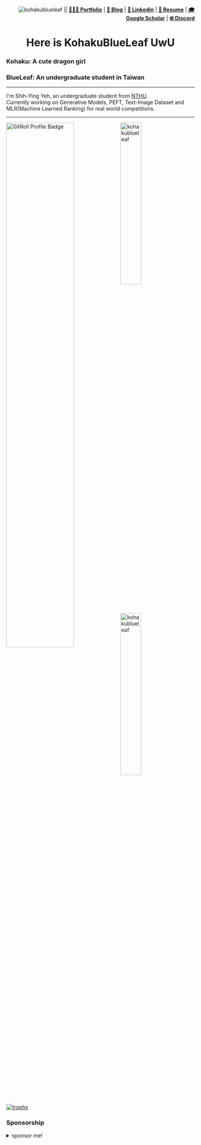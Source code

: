 <div align="right">
    <p>
        <img src="https://komarev.com/ghpvc/?username=kohakublueleaf&label=Profile%20views&color=798BF0" alt="kohakublueleaf" /> || 
        <a href="https://kblueleaf.net" target="_blank"><b>👨🏻‍💻 Portfolio</b></a> |
        <a href="https://kblueleaf.net/posts/" target="_blank"><b>📓 Blog</b></a> |
        <a href="https://www.linkedin.com/in/kblueleaf" target="_blank"><b>🧳 Linkedin</b></a> |
        <a href="https://kblueleaf.net/document/CV-pub.pdf" target="_blank"><b>📜 Resume</b></a> |
        <a href="https://scholar.google.com/citations?user=XmW5oGIAAAAJ" target="_blank"><b>🎓 Google Scholar</b></a> |
        <a href="https://discord.gg/tPBsKDyRR5" target="_blank"><b>🌐 Discord</b></a> 
    </p>
</div>
<h1 align="center">Here is KohakuBlueLeaf UwU</h1>

### Kohaku: A cute dragon girl
### BlueLeaf: An undergraduate student in Taiwan

---

I'm Shih-Ying Yeh, an undergraduate student from [NTHU](https://www.nthu.edu.tw/).<br>
Currently working on Generative Models, PEFT, Text-Image Dataset and MLR(Machine Learned Ranking) for real world competitions.

---

<a href="https://gitroll.io/profile/uUz3o1PeEZsTifiu6zDPICXT9b8b2" target="_blank"><img align="left" src="https://gitroll.io/api/badges/profiles/v1/uUz3o1PeEZsTifiu6zDPICXT9b8b2&theme=nord" width="60%" alt="GitRoll Profile Badge"/></a>

<div>
<p><img align="center" src="https://github-readme-stats.vercel.app/api/top-langs?username=kohakublueleaf&show_icons=true&locale=en&layout=compact&theme=nord" width="33.3%" alt="kohakublueleaf" /></a></p>

<p><img align="center" src="https://github-readme-stats.vercel.app/api?username=kohakublueleaf&show_icons=true&locale=en&theme=nord"  width="33.3%" alt="kohakublueleaf" /></p>
</div>

[![trophy](https://github-profile-trophy.vercel.app/?username=KohakuBlueleaf&theme=onedark)](https://github.com/ryo-ma/github-profile-trophy)

### Sponsorship
<details> 
  <summary> sponsor me! </summary>
<img src="https://github.com/KohakuBlueleaf/KohakuBlueleaf/assets/59680068/3ce145c3-0507-448f-af6a-4476b2167e02" width="20%" />
<a href="https://www.buymeacoffee.com/kblueleaf" target="_blank"><img src="https://www.buymeacoffee.com/assets/img/custom_images/orange_img.png" alt="Buy Me A Coffee" style="height: 41px !important;width: 174px !important;box-shadow: 0px 3px 2px 0px rgba(190, 190, 190, 0.5) !important;-webkit-box-shadow: 0px 3px 2px 0px rgba(190, 190, 190, 0.5) !important;" ></a>
<span>
<p>paypal.me: https://www.paypal.com/paypalme/kblueleaf</p>
<p>BTC: bc1qnjta0v69gv7f5k6t32wrrpj50zptmdymqdyta5r73j8dryt8dh6qhu6975</p>
<p>ETH: 0x8023c8c0a10a4da4e6746cbd238a8bc990fbba60</p>
<p>LTC: MJjNBSNnuef7MxuwxbufjZw8imn1p2o6yq</p>
</span>
</details>
